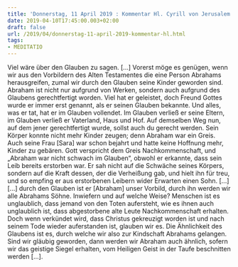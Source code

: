 ```yaml
---
title: 'Donnerstag, 11 April 2019 : Kommentar Hl. Cyrill von Jerusalem'
date: 2019-04-10T17:45:00.003+02:00
draft: false
url: /2019/04/donnerstag-11-april-2019-kommentar-hl.html
tags: 
- MEDITATIO
---
```


Viel wäre über den Glauben zu sagen. \[...\] Vorerst möge es genügen, wenn wir aus den Vorbildern des Alten Testamentes die eine Person Abrahams herausgreifen, zumal wir durch den Glauben seine Kinder geworden sind. Abraham ist nicht nur aufgrund von Werken, sondern auch aufgrund des Glaubens gerechtfertigt worden. Viel hat er geleistet, doch Freund Gottes wurde er immer erst genannt, als er seinen Glauben bekannte. Und alles, was er tat, hat er im Glauben vollendet. Im Glauben verließ er seine Eltern, im Glauben verließ er Vaterland, Haus und Hof. Auf demselben Weg nun, auf dem jener gerechtfertigt wurde, sollst auch du gerecht werden. Sein Körper konnte nicht mehr Kinder zeugen; denn Abraham war ein Greis. Auch seine Frau \[Sara\] war schon bejahrt und hatte keine Hoffnung mehr, Kinder zu gebären. Gott verspricht dem Greis Nachkommenschaft, und „Abraham war nicht schwach im Glauben“, obwohl er erkannte, dass sein Leib bereits erstorben war. Er sah nicht auf die Schwäche seines Körpers, sondern auf die Kraft dessen, der die Verheißung gab, und hielt ihn für treu, und so empfing er aus erstorbenen Leibern wider Erwarten einen Sohn. \[...\] \[...\] durch den Glauben ist er \[Abraham\] unser Vorbild, durch ihn werden wir alle Abrahams Söhne. Inwiefern und auf welche Weise? Menschen ist es unglaublich, dass jemand von den Toten aufersteht, wie es ihnen auch unglaublich ist, dass abgestorbene alte Leute Nachkommenschaft erhalten. Doch wenn verkündet wird, dass Christus gekreuzigt worden ist und nach seinem Tode wieder auferstanden ist, glauben wir es. Die Ähnlichkeit des Glaubens ist es, durch welche wir also zur Kindschaft Abrahams gelangen. Sind wir gläubig geworden, dann werden wir Abraham auch ähnlich, sofern wir das geistige Siegel erhalten, vom Heiligen Geist in der Taufe beschnitten werden \[...\].